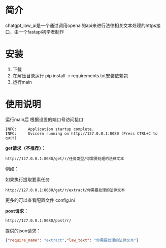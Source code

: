 # 简介
chatgpt_law_ai是一个通过调用openai的api来进行法律相关文本处理的https接口，由一个fastapi初学者制作

# 安装
1. 下载
2. 在解压目录运行 pip install -r requirements.txt安装依赖包
3. 运行main

# 使用说明
运行main后
根据设置的端口号访问接口
```
INFO:     Application startup complete.
INFO:     Uvicorn running on http://127.0.0.1:8080 (Press CTRL+C to quit)
```

**get请求（不推荐）：**
```
http://127.0.0.1:8080/get/r/任务类型/你需要处理的法律文本
```
例如：

如果执行提取要素任务
```
http://127.0.0.1:8080/get/r/extract/你需要处理的法律文本
```

更多的可以查看配置文件 config.ini

**post请求：**
```
http://127.0.0.1:8080/post/r/
```

提供的json请求：
```json
{"require_name": "extract","law_text": "你需要处理的法律文本"}
```
